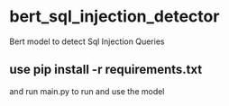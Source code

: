 # bert_sql_injection_detector
Bert model to detect Sql Injection Queries

## use pip install -r requirements.txt
and run main.py to run and use the model
